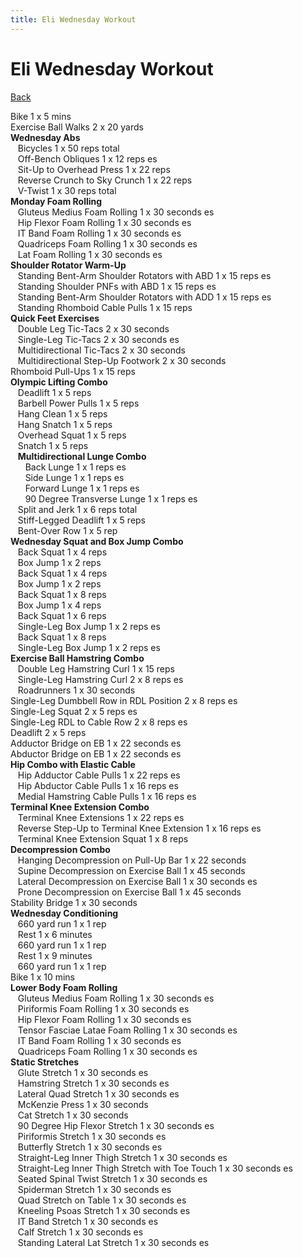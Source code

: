 ```yaml
---
title: Eli Wednesday Workout
---
```


# Eli Wednesday Workout

[Back](./index)

Bike 1 x 5 mins<br>
Exercise Ball Walks 2 x 20 yards<br>
**Wednesday Abs**<br>
&nbsp;&nbsp;&nbsp;Bicycles 1 x 50 reps total<br>
&nbsp;&nbsp;&nbsp;Off-Bench Obliques 1 x 12 reps es<br>
&nbsp;&nbsp;&nbsp;Sit-Up to Overhead Press 1 x 22 reps<br>
&nbsp;&nbsp;&nbsp;Reverse Crunch to Sky Crunch 1 x 22 reps<br>
&nbsp;&nbsp;&nbsp;V-Twist 1 x 30 reps total<br>
**Monday Foam Rolling**<br>
&nbsp;&nbsp;&nbsp;Gluteus Medius Foam Rolling 1 x 30 seconds es<br>
&nbsp;&nbsp;&nbsp;Hip Flexor Foam Rolling 1 x 30 seconds es<br>
&nbsp;&nbsp;&nbsp;IT Band Foam Rolling 1 x 30 seconds es<br>
&nbsp;&nbsp;&nbsp;Quadriceps Foam Rolling 1 x 30 seconds es<br>
&nbsp;&nbsp;&nbsp;Lat Foam Rolling 1 x 30 seconds es<br>
**Shoulder Rotator Warm-Up**<br>
&nbsp;&nbsp;&nbsp;Standing Bent-Arm Shoulder Rotators with ABD 1 x 15 reps es<br>
&nbsp;&nbsp;&nbsp;Standing Shoulder PNFs with ABD 1 x 15 reps es<br>
&nbsp;&nbsp;&nbsp;Standing Bent-Arm Shoulder Rotators with ADD 1 x 15 reps es<br>
&nbsp;&nbsp;&nbsp;Standing Rhomboid Cable Pulls 1 x 15 reps<br>
**Quick Feet Exercises**<br>
&nbsp;&nbsp;&nbsp;Double Leg Tic-Tacs 2 x 30 seconds<br>
&nbsp;&nbsp;&nbsp;Single-Leg Tic-Tacs 2 x 30 seconds es<br>
&nbsp;&nbsp;&nbsp;Multidirectional Tic-Tacs 2 x 30 seconds<br>
&nbsp;&nbsp;&nbsp;Multidirectional Step-Up Footwork 2 x 30 seconds<br>
Rhomboid Pull-Ups 1 x 15 reps<br>
**Olympic Lifting Combo**<br>
&nbsp;&nbsp;&nbsp;Deadlift 1 x 5 reps<br>
&nbsp;&nbsp;&nbsp;Barbell Power Pulls 1 x 5 reps<br>
&nbsp;&nbsp;&nbsp;Hang Clean 1 x 5 reps<br>
&nbsp;&nbsp;&nbsp;Hang Snatch 1 x 5 reps<br>
&nbsp;&nbsp;&nbsp;Overhead Squat 1 x 5 reps<br>
&nbsp;&nbsp;&nbsp;Snatch 1 x 5 reps<br>
&nbsp;&nbsp;&nbsp;**Multidirectional Lunge Combo**<br>
&nbsp;&nbsp;&nbsp;&nbsp;&nbsp;&nbsp;Back Lunge 1 x 1 reps es<br>
&nbsp;&nbsp;&nbsp;&nbsp;&nbsp;&nbsp;Side Lunge 1 x 1 reps es<br>
&nbsp;&nbsp;&nbsp;&nbsp;&nbsp;&nbsp;Forward Lunge 1 x 1 reps es<br>
&nbsp;&nbsp;&nbsp;&nbsp;&nbsp;&nbsp;90 Degree Transverse Lunge 1 x 1 reps es<br>
&nbsp;&nbsp;&nbsp;Split and Jerk 1 x 6 reps total<br>
&nbsp;&nbsp;&nbsp;Stiff-Legged Deadlift 1 x 5 reps<br>
&nbsp;&nbsp;&nbsp;Bent-Over Row 1 x 5 rep<br>
**Wednesday Squat and Box Jump Combo**<br>
&nbsp;&nbsp;&nbsp;Back Squat 1 x 4 reps<br>
&nbsp;&nbsp;&nbsp;Box Jump 1 x 2 reps<br>
&nbsp;&nbsp;&nbsp;Back Squat 1 x 4 reps<br>
&nbsp;&nbsp;&nbsp;Box Jump 1 x 2 reps<br>
&nbsp;&nbsp;&nbsp;Back Squat 1 x 8 reps<br>
&nbsp;&nbsp;&nbsp;Box Jump 1 x 4 reps<br>
&nbsp;&nbsp;&nbsp;Back Squat 1 x 6 reps<br>
&nbsp;&nbsp;&nbsp;Single-Leg Box Jump 1 x 2 reps es<br>
&nbsp;&nbsp;&nbsp;Back Squat 1 x 8 reps<br>
&nbsp;&nbsp;&nbsp;Single-Leg Box Jump 1 x 2 reps es<br>
**Exercise Ball Hamstring Combo**<br>
&nbsp;&nbsp;&nbsp;Double Leg Hamstring Curl 1 x 15 reps<br>
&nbsp;&nbsp;&nbsp;Single-Leg Hamstring Curl 2 x 8 reps es<br>
&nbsp;&nbsp;&nbsp;Roadrunners 1 x 30 seconds<br>
Single-Leg Dumbbell Row in RDL Position 2 x 8 reps es<br>
Single-Leg Squat 2 x 5 reps es<br>
Single-Leg RDL to Cable Row 2 x 8 reps es<br>
Deadlift 2 x 5 reps<br>
Adductor Bridge on EB 1 x 22 seconds es<br>
Abductor Bridge on EB 1 x 22 seconds es<br>
**Hip Combo with Elastic Cable**<br>
&nbsp;&nbsp;&nbsp;Hip Adductor Cable Pulls 1 x 22 reps es<br>
&nbsp;&nbsp;&nbsp;Hip Abductor Cable Pulls 1 x 16 reps es <br>
&nbsp;&nbsp;&nbsp;Medial Hamstring Cable Pulls 1 x 16 reps es<br>
**Terminal Knee Extension Combo**<br>
&nbsp;&nbsp;&nbsp;Terminal Knee Extensions 1 x 22 reps es<br>
&nbsp;&nbsp;&nbsp;Reverse Step-Up to Terminal Knee Extension 1 x 16 reps es<br>
&nbsp;&nbsp;&nbsp;Terminal Knee Extension Squat 1 x 8 reps<br>
**Decompression Combo**<br>
&nbsp;&nbsp;&nbsp;Hanging Decompression on Pull-Up Bar 1 x 22 seconds<br>
&nbsp;&nbsp;&nbsp;Supine Decompression on Exercise Ball 1 x 45 seconds<br>
&nbsp;&nbsp;&nbsp;Lateral Decompression on Exercise Ball 1 x 30 seconds es<br>
&nbsp;&nbsp;&nbsp;Prone Decompression on Exercise Ball 1 x 45 seconds<br>
Stability Bridge 1 x 30 seconds<br>
**Wednesday Conditioning**<br>
&nbsp;&nbsp;&nbsp;660 yard run 1 x 1 rep<br>
&nbsp;&nbsp;&nbsp;Rest 1 x 6 minutes<br>
&nbsp;&nbsp;&nbsp;660 yard run 1 x 1 rep<br>
&nbsp;&nbsp;&nbsp;Rest 1 x 9 minutes<br>
&nbsp;&nbsp;&nbsp;660 yard run 1 x 1 rep<br>
Bike 1 x 10 mins<br>
**Lower Body Foam Rolling**<br>
&nbsp;&nbsp;&nbsp;Gluteus Medius Foam Rolling 1 x 30 seconds es<br>
&nbsp;&nbsp;&nbsp;Piriformis Foam Rolling 1 x 30 seconds es<br>
&nbsp;&nbsp;&nbsp;Hip Flexor Foam Rolling 1 x 30 seconds es<br>
&nbsp;&nbsp;&nbsp;Tensor Fasciae Latae Foam Rolling 1 x 30 seconds es<br>
&nbsp;&nbsp;&nbsp;IT Band Foam Rolling 1 x 30 seconds es<br>
&nbsp;&nbsp;&nbsp;Quadriceps Foam Rolling 1 x 30 seconds es<br>
**Static Stretches**<br>
&nbsp;&nbsp;&nbsp;Glute Stretch 1 x 30 seconds es<br>
&nbsp;&nbsp;&nbsp;Hamstring Stretch 1 x 30 seconds es<br>
&nbsp;&nbsp;&nbsp;Lateral Quad Stretch 1 x 30 seconds es<br>
&nbsp;&nbsp;&nbsp;McKenzie Press 1 x 30 seconds<br>
&nbsp;&nbsp;&nbsp;Cat Stretch 1 x 30 seconds<br>
&nbsp;&nbsp;&nbsp;90 Degree Hip Flexor Stretch 1 x 30 seconds es<br>
&nbsp;&nbsp;&nbsp;Piriformis Stretch 1 x 30 seconds es<br>
&nbsp;&nbsp;&nbsp;Butterfly Stretch 1 x 30 seconds es<br>
&nbsp;&nbsp;&nbsp;Straight-Leg Inner Thigh Stretch 1 x 30 seconds es<br>
&nbsp;&nbsp;&nbsp;Straight-Leg Inner Thigh Stretch with Toe Touch 1 x 30 seconds es<br>
&nbsp;&nbsp;&nbsp;Seated Spinal Twist Stretch 1 x 30 seconds es<br>
&nbsp;&nbsp;&nbsp;Spiderman Stretch 1 x 30 seconds es<br>
&nbsp;&nbsp;&nbsp;Quad Stretch on Table 1 x 30 seconds es<br>
&nbsp;&nbsp;&nbsp;Kneeling Psoas Stretch 1 x 30 seconds es<br>
&nbsp;&nbsp;&nbsp;IT Band Stretch 1 x 30 seconds es<br>
&nbsp;&nbsp;&nbsp;Calf Stretch 1 x 30 seconds es<br>
&nbsp;&nbsp;&nbsp;Standing Lateral Lat Stretch 1 x 30 seconds es<br>
